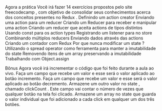 Agora a prática
Você irá fazer 14 exercícios propostos pelo site freecodecamp , com objetivo de consolidar seus conhecimentos acerca dos conceitos presentes no Redux .
Definindo um action creator
Enviando uma action para um reducer
Criando um Reducer para receber e manipular uma action
Criando um reducer que aceita actions de tipos distintos
Usando const para os action types
Registrando um listener para no store
Combinando múltiplos reducers
Enviando dados através das actions
Criando um contador com Redux
Por que nunca modificar um state ?
Utilizando o spread operator como ferramenta para manter a imutabilidade do state
Removendo itens de um array preservando a imutabilidade
Trabalhando com Object.assign

Bônus
Agora você irá incrementar o código que foi feito durante a aula ao vivo.
Faça um campo que recebe um valor e esse será o valor aplicado ao botão incremento.
Faça um campo que recebe um valor e esse será o valor aplicado ao botão decremento.
Armazene um outro valor no state , chamado clickCount . Este campo vai contar o número de vezes que qualquer botão na tela foi clicado.
Armazene um array no state que guarda o valor individual que foi adicionado a cada click em qualquer um dos três botões.